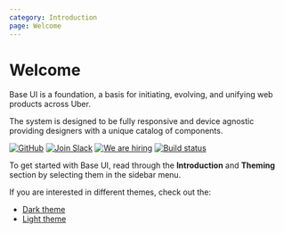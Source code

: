 ```yaml
---
category: Introduction
page: Welcome
---
```


# Welcome

Base UI is a foundation, a basis for initiating, evolving, and unifying web products across Uber.

The system is designed to be fully responsive and device agnostic providing designers
with a unique catalog of components.

[![GitHub](https://img.shields.io/badge/Source%20Code-On%20GitHub-blue.svg)](https://github.com/uber-web/baseui) [![Join Slack](https://img.shields.io/badge/Join%20us%20on-Slack-e01563.svg)](https://join.slack.com/t/baseui/shared_invite/enQtNDI0NTgwMjU0NDUyLTk3YzM1NWY2MjY3NTVjNjk3NzY1MTE5OTI4Y2Q2ZmVkMTUyNDc1MTcwYjZhYjlhOWQ2M2NjOWJkZmQyNjFlYTA) [![We are hiring](https://img.shields.io/badge/We%20are%20hiring-Join%20us!-blue.svg)](https://www.uber.com/careers/list/40899) [![Build status](https://badge.buildkite.com/92a7500cd98f619621c4801833d8b358c2fd79efc9b98f1b98.svg?branch=master)](https://buildkite.com/uberopensource/baseui)

To get started with Base UI, read through the **Introduction** and **Theming** section by selecting them in the sidebar menu.

If you are interested in different themes, check out the:

- [Dark theme](https://baseui.design/legacy-dark)
- [Light theme](https://baseui.design/legacy)
